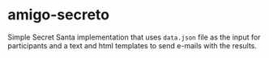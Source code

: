 # amigo-secreto

Simple Secret Santa implementation that uses `data.json` file as the input for participants and a text and html templates to send e-mails with the results.